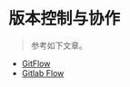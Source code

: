 # 版本控制与协作

> 参考如下文章。

- [GitFlow](/tools/team/12_GitFlow)
- [Gitlab Flow](/tools/team/12_gitLab-flow)
